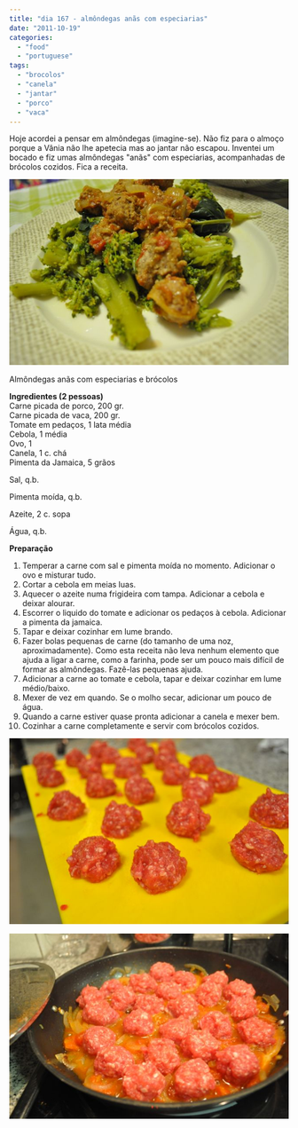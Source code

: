 ```yaml
---
title: "dia 167 - almôndegas anãs com especiarias"
date: "2011-10-19"
categories: 
  - "food"
  - "portuguese"
tags: 
  - "brocolos"
  - "canela"
  - "jantar"
  - "porco"
  - "vaca"
---
```


Hoje acordei a pensar em almôndegas (imagine-se). Não fiz para o almoço porque a Vânia não lhe apetecia mas ao jantar não escapou. Inventei um bocado e fiz umas almôndegas "anãs" com especiarias, acompanhadas de brócolos cozidos. Fica a receita.  
  

[![](images/DSC_1934.jpg)](http://4.bp.blogspot.com/-nku3yk0aq90/Tp80qI5W78I/AAAAAAAAEbY/rWqaCuWhC-4/s1600/DSC_1934.jpg)

  
Almôndegas anãs com especiarias e brócolos  
  
**Ingredientes (2 pessoas)**  
Carne picada de porco, 200 gr.  
Carne picada de vaca, 200 gr.  
Tomate em pedaços, 1 lata média  
Cebola, 1 média  
Ovo, 1  
Canela, 1 c. chá  
Pimenta da Jamaica, 5 grãos  

Sal, q.b.

Pimenta moída, q.b.

Azeite, 2 c. sopa

Água, q.b.

  

**Preparação**  

1. Temperar a carne com sal e pimenta moída no momento. Adicionar o ovo e misturar tudo.
2. Cortar a cebola em meias luas.
3. Aquecer o azeite numa frigideira com tampa. Adicionar a cebola e deixar alourar.
4. Escorrer o liquido do tomate e adicionar os pedaços à cebola. Adicionar a pimenta da jamaica.
5. Tapar e deixar cozinhar em lume brando.
6. Fazer bolas pequenas de carne (do tamanho de uma noz, aproximadamente). Como esta receita não leva nenhum elemento que ajuda a ligar a carne, como a farinha, pode ser um pouco mais difícil de formar as almôndegas. Fazê-las pequenas ajuda.
7. Adicionar a carne ao tomate e cebola, tapar e deixar cozinhar em lume médio/baixo.
8. Mexer de vez em quando. Se o molho secar, adicionar um pouco de água.
9. Quando a carne estiver quase pronta adicionar a canela e mexer bem.
10. Cozinhar a carne completamente e servir com brócolos cozidos.

[![](images/DSC_1928.jpg)](http://3.bp.blogspot.com/-e7tBZsx9oGU/Tp80o4MzHuI/AAAAAAAAEbI/rT-mKExrSJ4/s1600/DSC_1928.jpg)

  

[![](images/DSC_1930.jpg)](http://4.bp.blogspot.com/-vnHqF12xUt4/Tp80puItW9I/AAAAAAAAEbQ/Os6PQlbNhz8/s1600/DSC_1930.jpg)
